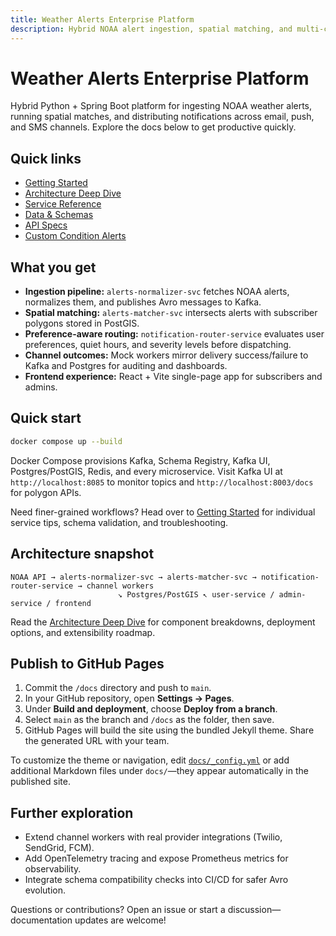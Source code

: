 ```yaml
---
title: Weather Alerts Enterprise Platform
description: Hybrid NOAA alert ingestion, spatial matching, and multi-channel notification platform.
---
```


# Weather Alerts Enterprise Platform

Hybrid Python + Spring Boot platform for ingesting NOAA weather alerts, running spatial matches, and distributing notifications across email, push, and SMS channels. Explore the docs below to get productive quickly.

## Quick links
- [Getting Started](getting-started.md)
- [Architecture Deep Dive](architecture.md)
- [Service Reference](services.md)
- [Data & Schemas](data-and-schemas.md)
- [API Specs](api/index.md)
- [Custom Condition Alerts](custom-condition-alerts.md)

## What you get
- **Ingestion pipeline:** `alerts-normalizer-svc` fetches NOAA alerts, normalizes them, and publishes Avro messages to Kafka.
- **Spatial matching:** `alerts-matcher-svc` intersects alerts with subscriber polygons stored in PostGIS.
- **Preference-aware routing:** `notification-router-service` evaluates user preferences, quiet hours, and severity levels before dispatching.
- **Channel outcomes:** Mock workers mirror delivery success/failure to Kafka and Postgres for auditing and dashboards.
- **Frontend experience:** React + Vite single-page app for subscribers and admins.

## Quick start
```bash
docker compose up --build
```
Docker Compose provisions Kafka, Schema Registry, Kafka UI, Postgres/PostGIS, Redis, and every microservice. Visit Kafka UI at `http://localhost:8085` to monitor topics and `http://localhost:8003/docs` for polygon APIs.

Need finer-grained workflows? Head over to [Getting Started](getting-started.md) for individual service tips, schema validation, and troubleshooting.

## Architecture snapshot
```
NOAA API → alerts-normalizer-svc → alerts-matcher-svc → notification-router-service → channel workers
                        ↘ Postgres/PostGIS ↖ user-service / admin-service / frontend
```
Read the [Architecture Deep Dive](architecture.md) for component breakdowns, deployment options, and extensibility roadmap.

## Publish to GitHub Pages
1. Commit the `/docs` directory and push to `main`.
2. In your GitHub repository, open **Settings → Pages**.
3. Under **Build and deployment**, choose **Deploy from a branch**.
4. Select `main` as the branch and `/docs` as the folder, then save.
5. GitHub Pages will build the site using the bundled Jekyll theme. Share the generated URL with your team.

To customize the theme or navigation, edit [`docs/_config.yml`](./_config.yml) or add additional Markdown files under `docs/`—they appear automatically in the published site.

## Further exploration
- Extend channel workers with real provider integrations (Twilio, SendGrid, FCM).
- Add OpenTelemetry tracing and expose Prometheus metrics for observability.
- Integrate schema compatibility checks into CI/CD for safer Avro evolution.

Questions or contributions? Open an issue or start a discussion—documentation updates are welcome!
